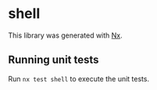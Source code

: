 # shell

This library was generated with [Nx](https://nx.dev).

## Running unit tests

Run `nx test shell` to execute the unit tests.
